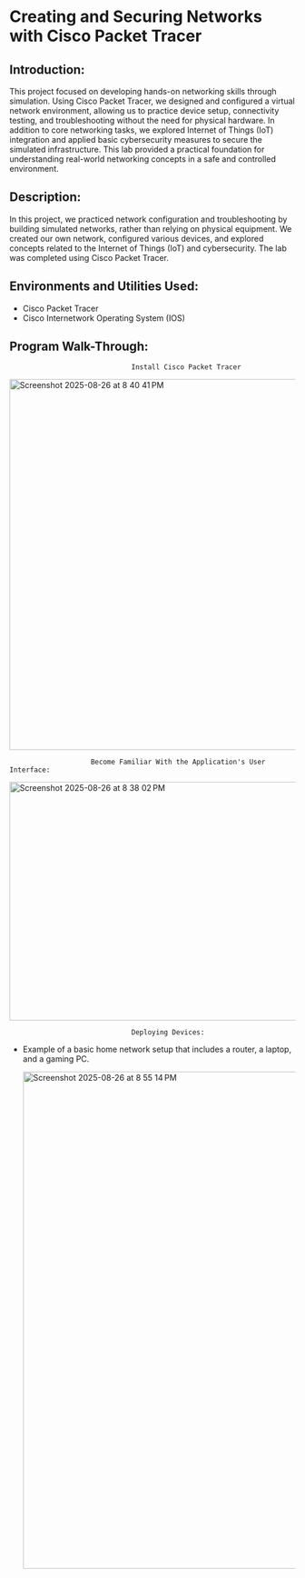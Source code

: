 # Creating and Securing Networks with Cisco Packet Tracer

## Introduction:

  This project focused on developing hands-on networking skills through simulation. Using Cisco Packet Tracer, we designed and configured a virtual network environment, allowing us to practice device setup, connectivity testing, and troubleshooting without the need for physical hardware. In addition to core networking tasks, we explored Internet of Things (IoT) integration and applied basic cybersecurity measures to secure the simulated infrastructure. This lab provided a practical foundation for understanding real-world networking concepts in a safe and controlled environment.

## Description: 

  In this project, we practiced network configuration and troubleshooting by building simulated networks, rather than relying on physical equipment. We created our own network, configured various devices, and explored concepts related to the Internet of Things (IoT) and cybersecurity. The lab was completed using Cisco Packet Tracer.

## Environments and Utilities Used: 

- Cisco Packet Tracer
- Cisco Internetwork Operating System (IOS)

## Program Walk-Through:

                                  Install Cisco Packet Tracer 

  <img width="1559" height="653" alt="Screenshot 2025-08-26 at 8 40 41 PM" src="https://github.com/user-attachments/assets/a145a0fc-ea72-4dd3-8309-4dd120bd93e4" />

                        Become Familiar With the Application's User Interface:
                      
<img width="1042" height="420" alt="Screenshot 2025-08-26 at 8 38 02 PM" src="https://github.com/user-attachments/assets/90a911bd-70ac-464a-ab1f-84589eb78022" />


                                  Deploying Devices:
- Example of a basic home network setup that includes a router, a laptop, and a gaming PC.

  <img width="1361" height="875" alt="Screenshot 2025-08-26 at 8 55 14 PM" src="https://github.com/user-attachments/assets/e8d29fad-0200-484c-a28d-a0a9cf9818cb" />


